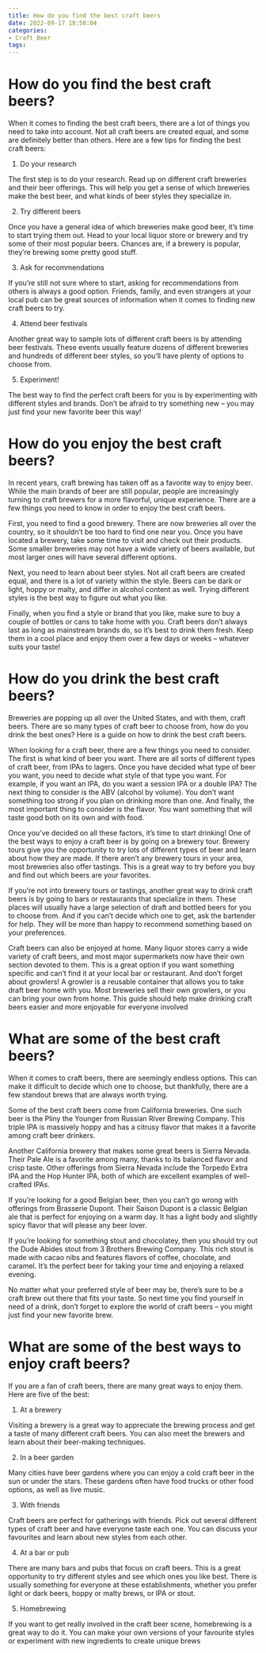 ```yaml
---
title: How do you find the best craft beers
date: 2022-09-17 18:58:04
categories:
- Craft Beer
tags:
---
```



#  How do you find the best craft beers?

When it comes to finding the best craft beers, there are a lot of things you need to take into account. Not all craft beers are created equal, and some are definitely better than others. Here are a few tips for finding the best craft beers:

1. Do your research

The first step is to do your research. Read up on different craft breweries and their beer offerings. This will help you get a sense of which breweries make the best beer, and what kinds of beer styles they specialize in.

2. Try different beers

Once you have a general idea of which breweries make good beer, it’s time to start trying them out. Head to your local liquor store or brewery and try some of their most popular beers. Chances are, if a brewery is popular, they’re brewing some pretty good stuff.

3. Ask for recommendations

If you’re still not sure where to start, asking for recommendations from others is always a good option. Friends, family, and even strangers at your local pub can be great sources of information when it comes to finding new craft beers to try.

4. Attend beer festivals

Another great way to sample lots of different craft beers is by attending beer festivals. These events usually feature dozens of different breweries and hundreds of different beer styles, so you’ll have plenty of options to choose from.

5. Experiment!

The best way to find the perfect craft beers for you is by experimenting with different styles and brands. Don’t be afraid to try something new – you may just find your new favorite beer this way!

#  How do you enjoy the best craft beers?

In recent years, craft brewing has taken off as a favorite way to enjoy beer. While the main brands of beer are still popular, people are increasingly turning to craft brewers for a more flavorful, unique experience. There are a few things you need to know in order to enjoy the best craft beers.

First, you need to find a good brewery. There are now breweries all over the country, so it shouldn’t be too hard to find one near you. Once you have located a brewery, take some time to visit and check out their products. Some smaller breweries may not have a wide variety of beers available, but most larger ones will have several different options.

Next, you need to learn about beer styles. Not all craft beers are created equal, and there is a lot of variety within the style. Beers can be dark or light, hoppy or malty, and differ in alcohol content as well. Trying different styles is the best way to figure out what you like.

Finally, when you find a style or brand that you like, make sure to buy a couple of bottles or cans to take home with you. Craft beers don’t always last as long as mainstream brands do, so it’s best to drink them fresh. Keep them in a cool place and enjoy them over a few days or weeks – whatever suits your taste!

#  How do you drink the best craft beers?

Breweries are popping up all over the United States, and with them, craft beers. There are so many types of craft beer to choose from, how do you drink the best ones? Here is a guide on how to drink the best craft beers.

When looking for a craft beer, there are a few things you need to consider. The first is what kind of beer you want. There are all sorts of different types of craft beer, from IPAs to lagers. Once you have decided what type of beer you want, you need to decide what style of that type you want. For example, if you want an IPA, do you want a session IPA or a double IPA?
The next thing to consider is the ABV (alcohol by volume). You don’t want something too strong if you plan on drinking more than one. And finally, the most important thing to consider is the flavor. You want something that will taste good both on its own and with food.

Once you’ve decided on all these factors, it’s time to start drinking! One of the best ways to enjoy a craft beer is by going on a brewery tour. Brewery tours give you the opportunity to try lots of different types of beer and learn about how they are made. If there aren’t any brewery tours in your area, most breweries also offer tastings. This is a great way to try before you buy and find out which beers are your favorites.

If you’re not into brewery tours or tastings, another great way to drink craft beers is by going to bars or restaurants that specialize in them. These places will usually have a large selection of draft and bottled beers for you to choose from. And if you can’t decide which one to get, ask the bartender for help. They will be more than happy to recommend something based on your preferences.

Craft beers can also be enjoyed at home. Many liquor stores carry a wide variety of craft beers, and most major supermarkets now have their own section devoted to them. This is a great option if you want something specific and can’t find it at your local bar or restaurant. And don’t forget about growlers! A growler is a reusable container that allows you to take draft beer home with you. Most breweries sell their own growlers, or you can bring your own from home.
This guide should help make drinking craft beers easier and more enjoyable for everyone involved

#  What are some of the best craft beers?

When it comes to craft beers, there are seemingly endless options. This can make it difficult to decide which one to choose, but thankfully, there are a few standout brews that are always worth trying.

Some of the best craft beers come from California breweries. One such beer is the Pliny the Younger from Russian River Brewing Company. This triple IPA is massively hoppy and has a citrusy flavor that makes it a favorite among craft beer drinkers.

Another California brewery that makes some great beers is Sierra Nevada. Their Pale Ale is a favorite among many, thanks to its balanced flavor and crisp taste. Other offerings from Sierra Nevada include the Torpedo Extra IPA and the Hop Hunter IPA, both of which are excellent examples of well-crafted IPAs.

If you’re looking for a good Belgian beer, then you can’t go wrong with offerings from Brasserie Dupont. Their Saison Dupont is a classic Belgian ale that is perfect for enjoying on a warm day. It has a light body and slightly spicy flavor that will please any beer lover.

If you’re looking for something stout and chocolatey, then you should try out the Dude Abides stout from 3 Brothers Brewing Company. This rich stout is made with cacao nibs and features flavors of coffee, chocolate, and caramel. It’s the perfect beer for taking your time and enjoying a relaxed evening.

No matter what your preferred style of beer may be, there’s sure to be a craft brew out there that fits your taste. So next time you find yourself in need of a drink, don’t forget to explore the world of craft beers – you might just find your new favorite brew.

#  What are some of the best ways to enjoy craft beers?

If you are a fan of craft beers, there are many great ways to enjoy them. Here are five of the best:

1. At a brewery

Visiting a brewery is a great way to appreciate the brewing process and get a taste of many different craft beers. You can also meet the brewers and learn about their beer-making techniques.

2. In a beer garden

Many cities have beer gardens where you can enjoy a cold craft beer in the sun or under the stars. These gardens often have food trucks or other food options, as well as live music.

3. With friends

Craft beers are perfect for gatherings with friends. Pick out several different types of craft beer and have everyone taste each one. You can discuss your favourites and learn about new styles from each other.

4. At a bar or pub

There are many bars and pubs that focus on craft beers. This is a great opportunity to try different styles and see which ones you like best. There is usually something for everyone at these establishments, whether you prefer light or dark beers, hoppy or malty brews, or IPA or stout.

5. Homebrewing

If you want to get really involved in the craft beer scene, homebrewing is a great way to do it. You can make your own versions of your favourite styles or experiment with new ingredients to create unique brews